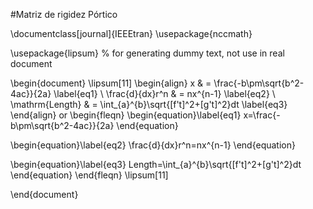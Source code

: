 #Matriz de rigidez Pórtico

<script src="https://polyfill.io/v3/polyfill.min.js?features=es6"></script> <script id="MathJax-script" async src="https://cdn.jsdelivr.net/npm/mathjax@3/es5/tex-mml-chtml.js"></script>

\documentclass[journal]{IEEEtran}
\usepackage{nccmath}

\usepackage{lipsum} % for generating dummy text, not use in real document

\begin{document}
\lipsum[11]
\begin{align}
            x   & = \frac{-b\pm\sqrt{b^2-4ac}}{2a}          \label{eq1} \\
\frac{d}{dx}r^n & = nx^{n-1}                                \label{eq2} \\
\mathrm{Length} & = \int_{a}^{b}\sqrt{[f't]^2+[g't]^2}dt    \label{eq3}
\end{align}
or
\begin{fleqn}
\begin{equation}\label{eq1}
x=\frac{-b\pm\sqrt{b^2-4ac}}{2a}
\end{equation}

\begin{equation}\label{eq2}
\frac{d}{dx}r^n=nx^{n-1}
\end{equation}

\begin{equation}\label{eq3}
Length=\int_{a}^{b}\sqrt{[f't]^2+[g't]^2}dt
\end{equation}
\end{fleqn}
\lipsum[11]

\end{document}
